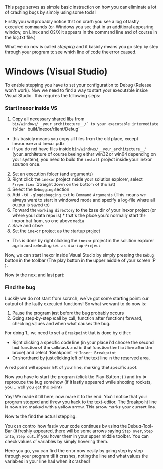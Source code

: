 This page serves as simple basic instruction on how you can eliminate a lot of crashing bugs by simply using some tools!

Firstly you will probably notice that on crash you see a log of lastly executed commands (on Windows you see that in an additional appearing window, on Linux and OS/X it appears in the command line and of course in the log.txt file.)

What we do now is called *stepping* and it basicly means you go step by step through your program to see which line of code the error caused.

# Windows (Visual Studio)

To enable stepping you have to set your configuration to Debug (Release won't work).
Now we need to find a way to start your executable inside Visual Studio. This requires the following steps:

### Start Inexor inside VS
1. Copy all necessary shared libs from `bin/windows/__your_architecture__/´ to your executable intermediate folder `build/inexor/client/Debug`
  * this basicly means you copy all files from the old place, except inexor.exe and inexor.pdb
  * if you do not have files inside `bin/windows/__your_architecture__/` (your_architeture of course beeing either win32 or win64 depending on your system), you need to build the `install` project inside your inexor solution once.
2. Set an execution folder (and arguments)
  1. Right click the `inexor` project inside your solution explorer, select `Properties` (Straight down on the bottom of the list)
  2. Select the `Debugging` section
  3. Add `-t0 -glogdebugging.txt` to `Command Arguments` (This means we always want to start in windowed mode and specify a log-file where all output is saved to)
  4. Forward the `working directory` to the base dir of your inexor project (or where your data repo is)
    * that's the place you'd normally start the inexor.bat from, so one above `media`
  5. Save and close
3. Set the `inexor` project as the startup project
  * This is done by right clicking the `inexor` project in the solution explorer again and selecting `Set as Startup-Project`

Now, we can start Inexor inside Visual Studio by simply pressing the `Debug` button in the toolbar (The play button in the upper middle of your screen :P ).

Now to the next and last part:

### Find the bug

Luckily we do not start from scratch, we`ve got some starting point: our output of the lastly executed functions!
So what we want to do now is:
 
1. Pause the program just before the bug probably occurs
2. Going step-by-step (call by call, function after function) forward, checking values and when what causes the bug.

For doing 1., we need to set a `Breakpoint` that is done by either:
* Right clicking a specific code line (in your place i'd choose the second last function of the callstack and in that function the first line after the brace) and select 'Breakpoint' -> `Insert Breakpoint`
* Or shorthand by just clicking left of the text line in the reserved area.

A red point will appear left of your line, marking that specific spot.

Now you have to start the program (click the Play-Button ;) ) and try to reproduce the bug somehow (if it lastly appeared while shooting rockets, you .. well you get the point)

Yay! We made it till here, now make it to the end: You'll notice that your program stopped and threw you back to the text-editor. The Breakpoint line is now also marked with a yellow arrow. This arrow marks your current line.

Now to the find the actual stepping:

You can control how fastly your code continues by using the Debug-Tool-Bar (it freshly appeared, there will be some arrows saying `Step over`, `Step into`, `Step out`.. if you hover them in your upper middle toolbar.
You can check values of variables by simply hovering them.

Here you go, you can find the error now easily by going step by step through your program till it crashes, noting the line and what values the variables in your line had when it crashed!

